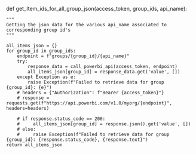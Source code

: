 def get_Item_ids_for_all_group_json(access_token, group_ids, api_name):

    """
    Getting the json data for the various api_name associated to corresponding group id's
    """

    all_items_json = {}
    for group_id in group_ids:
        endpoint = f"groups/{group_id}/{api_name}" 
        try:
            response_data = call_powerbi_api(access_token, endpoint)
            all_items_json[group_id] = response_data.get('value', [])
        except Exception as e:
            raise Exception(f"Failed to retrieve data for group {group_id}: {e}")
        # headers = {"Authorization": f"Bearer {access_token}"} 
        # response = requests.get(f"https://api.powerbi.com/v1.0/myorg/{endpoint}", headers=headers)

        # if response.status_code == 200:
        #     all_items_json[group_id] = response.json().get('value', [])
        # else:
        #     raise Exception(f"Failed to retrieve data for group {group_id}: {response.status_code}, {response.text}")
    return all_items_json

